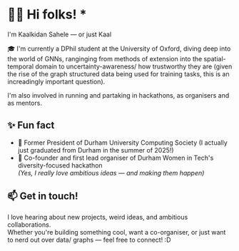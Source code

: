 # 👋🏽 Hi folks! *

I'm Kaalkidan Sahele — or just Kaal

🎓 I'm currently a DPhil student at the University of Oxford, diving deep into the world of GNNs, ranginging from methods of extension into the spatial-temporal domain to uncertainty-awareness/ how trustworthy they are (given the rise of the graph structured data being used for training tasks, this is an increadingly important question). 

I'm also involved in running and partaking in hackathons, as organisers and as mentors.   

## ✨ Fun fact

- 🧠 Former President of Durham University Computing Society (I actually just graduated from Durham in the summer of 2025!)
- 🚀 Co-founder and first lead organiser of Durham Women in Tech's diversity-focused hackathon  
*(Yes, I really love ambitious ideas — and making them happen)*

## 📫 Get in touch!

I love hearing about new projects, weird ideas, and ambitious collaborations.  
Whether you're building something cool, want a co-organiser, or just want to nerd out over data/ graphs — feel free to connect! :D



